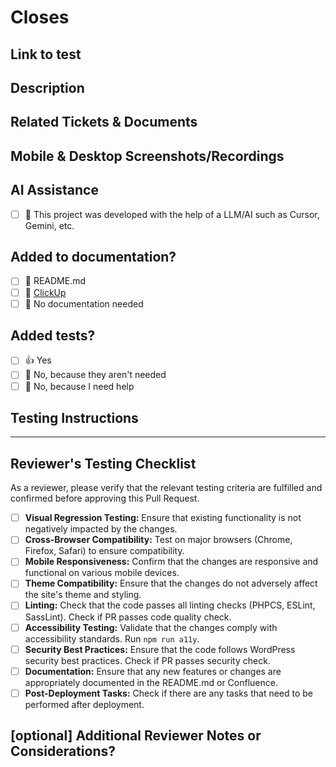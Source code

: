 # Closes

<!--
REQUIRED. Please do not leave this blank. Use this format to link issue numbers:
[#WDS-123](https://webdevstudios.atlassian.net/browse/WDS-123)
-->

## Link to test

<!--
REQUIRED. Please do not leave this blank. Use this format to link to the testing environment:
[Develop](https://wds.wdslab.com/)
-->

## Description

<!--
REQUIRED. Please do not leave this blank.
Example:
1. [#WDS-123](https://webdevstudios.atlassian.net/browse/WDS-123) - This PR [adds/removes/fixes/replaces] the [feature/bug/etc].
2. Make sure to add the appropriate labels to this PR.
-->

## Related Tickets & Documents

<!--
Please use this format to link issue numbers: Fixes #WDS-123
-->

## Mobile & Desktop Screenshots/Recordings

<!--
REQUIRED. Please do not leave this blank.
For visual alterations, provide screenshots or recordings for both desktop and mobile. You can utilize Loom for this purpose: https://www.loom.com/screen-recorder
-->

## AI Assistance

- [ ] 🤖 This project was developed with the help of a LLM/AI such as Cursor, Gemini, etc.

## Added to documentation?

- [ ] 📜 README.md
- [ ] 📓 [ClickUp](https://documentationlink.here)
- [ ] 🙅 No documentation needed

## Added tests?

- [ ] 👍 Yes
- [ ] 🙅 No, because they aren't needed
- [ ] 🙋 No, because I need help

## Testing Instructions

<!--
Please include step-by-step instructions on how to test this PR.
Example:
1. Open a post or page.
2. Insert a heading block.
3. Verify that the heading block appears as expected.
-->

-----

## Reviewer's Testing Checklist

<!--
REQUIRED For reviewers to fill in.
-->

As a reviewer, please verify that the relevant testing criteria are fulfilled and confirmed before approving this Pull Request.

- [ ] **Visual Regression Testing:** Ensure that existing functionality is not negatively impacted by the changes.
- [ ] **Cross-Browser Compatibility:** Test on major browsers (Chrome, Firefox, Safari) to ensure compatibility.
- [ ] **Mobile Responsiveness:** Confirm that the changes are responsive and functional on various mobile devices.
- [ ] **Theme Compatibility:** Ensure that the changes do not adversely affect the site's theme and styling.
- [ ] **Linting:** Check that the code passes all linting checks (PHPCS, ESLint, SassLint). Check if PR passes code quality check.
- [ ] **Accessibility Testing:** Validate that the changes comply with accessibility standards. Run `npm run a11y`.
- [ ] **Security Best Practices:** Ensure that the code follows WordPress security best practices. Check if PR passes security check.
- [ ] **Documentation:** Ensure that any new features or changes are appropriately documented in the README.md or Confluence.
- [ ] **Post-Deployment Tasks:** Check if there are any tasks that need to be performed after deployment.

## [optional] Additional Reviewer Notes or Considerations?

